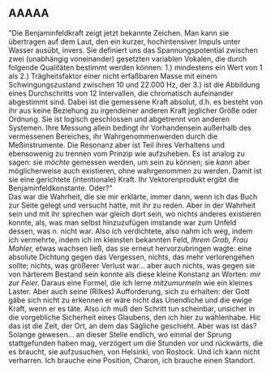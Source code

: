 ## AAAAA
&quot;Die Benjaminfeldkraft zeigt jetzt bekannte Zeichen. Man kann sie übertragen auf dem Laut, den ein kurzer, hochintensiver Impuls unter Wasser ausübt, invers. Sie definiert uns das Spannungspotential zwischen zwei (unabhängig voneinander) gesetzten variablen Vokalen, die durch folgende Qualitäten bestimmt werden können: 1.) mindestens ein Wert von 1 als 2.) Trägheitsfaktor einer nicht erfaßbaren Masse mit einem Schwingungszustand zwischen 10 und 22.000 Hz, der 3.) ist die Abbildung eines Durchschritts von 12 Intervallen, die chromatisch aufeinander abgestimmt sind. Dabei ist die gemessene Kraft absolut, d.h. es besteht von ihr aus keine Beziehung zu irgendeiner anderen Kraft jeglicher Größe oder Ordnung. Sie ist logisch geschlossen und abgetrennt von anderen Systemen. Ihre Messung allein bedingt ihr Vorhandensein außerhalb des vermessenen Bereiches, ihr Wahrgenommenwerden durch die Meßinstrumente. Die Resonanz aber ist Teil ihres Verhaltens und ebensowenig zu trennen vom Prinzip wie aufzuheben. Es ist analog zu sagen: sie *möchte* gemessen werden, um sein zu können; sie *kann* aber möglicherweise auch existieren, ohne wahrgenommen zu werden. Damit ist sie eine gerichtete (intentionale) Kraft. Ihr Vektorenprodukt ergibt die Benjaminfeldkonstante. Oder?&quot;    
Das war die Wahrheit, die sie mir erklärte, immer dann, wenn ich das Buch zur Seite gelegt und versucht hatte, mit ihr zu reden. Aber in der Wahrheit sein und mit ihr sprechen war gleich dort sein, wo nichts anderes existieren konnte, als, was man selbst hinzuzufügen imstande war zum Unfeld dessen, was n. nicht war. Also ich verdichtete, also nahm ich weg, indem ich vermehrte, indem ich im kleinsten bekannten Feld, *Ihrem Grab, Frau Mahler,* etwas wachsen ließ, das sie erneut hervorzubringen wagte: eine absolute Dichtung gegen das Vergessen, nichts, das mehr verlorengehen sollte; nichts, was größerer Verlust war... aber auch nichts, was gegen sie von härterem Bestand sein konnte als diese kleine Konstanz an Worten: *mir zur Feier.* Daraus eine Formel, die ich lerne *mitzumurmeln* wie ein kleines Laster. Aber auch seine (Rilkes) Aufforderung, sich zu erhalten: der Gott gäbe sich nicht zu erkennen er wäre nicht das Unendliche und die ewige Kraft, wenn er es täte. Also *ich* muß den Schritt tun scheinbar, unsicher in die vorgebliche Sicherheit eines Glaubens, den ich hier zu wählenhabe. Hic das ist die Zeit, der Ort, an dem das Sägliche geschieht. Aber was ist das? Solange gewesen... an dieser Stelle endlich, wo einmal der Sprung stattgefunden haben mag, verzögert um die Stunden vor und rückwärts, die es braucht, sie aufzusuchen, von Helsinki, von Rostock. Und ich kann nicht verharren. Ich brauche eine Position, Charon, ich brauche einen Standort.    
